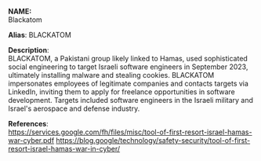**NAME:**  
Blackatom
  
**Alias**:
BLACKATOM
  
**Description**:   
BLACKATOM, a Pakistani group likely linked to Hamas, used sophisticated social engineering to target Israeli software engineers in September 2023, ultimately installing malware and stealing cookies. BLACKATOM impersonates employees of legitimate companies and contacts targets via LinkedIn, inviting them to apply for freelance opportunities in software development. Targets included software engineers in the Israeli military and Israel's aerospace and defense industry.

  
**References**:  
https://services.google.com/fh/files/misc/tool-of-first-resort-israel-hamas-war-cyber.pdf
https://blog.google/technology/safety-security/tool-of-first-resort-israel-hamas-war-in-cyber/
